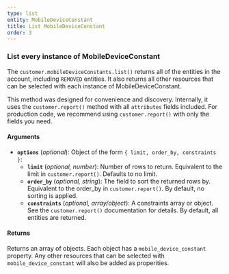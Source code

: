 ```yaml
---
type: list
entity: MobileDeviceConstant
title: List MobileDeviceConstant
order: 3
---
```


### List every instance of MobileDeviceConstant

The `customer.mobileDeviceConstants.list()` returns all of the entities in the account, including `REMOVED` entities. It also returns all other resources that can be selected with each instance of MobileDeviceConstant.

This method was designed for convenience and discovery. Internally, it uses the `customer.report()` method with all `attributes` fields included. For production code, we recommend using `customer.report()` with only the fields you need.

#### Arguments

- **`options`** (_optional_): Object of the form `{ limit, order_by, constraints }`:
  - **`limit`** (_optional, number_): Number of rows to return. Equivalent to the limit in `customer.report()`. Defaults to no limit.
  - **`order_by`** (_optional, string_): The field to sort the returned rows by. Equivalent to the order_by in `customer.report()`. By default, no sorting is applied.
  - **`constraints`** (_optional, array/object_): A constraints array or object. See the `customer.report()` documentation for details. By default, all entities are returned.

#### Returns

Returns an array of objects.
Each object has a `mobile_device_constant` property. Any other resources that can be selected with `mobile_device_constant` will also be added as properities.
